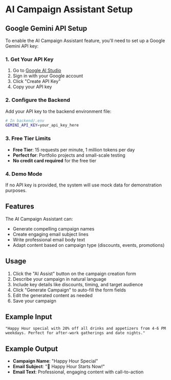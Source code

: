 # AI Campaign Assistant Setup

## Google Gemini API Setup

To enable the AI Campaign Assistant feature, you'll need to set up a Google Gemini API key:

### 1. Get Your API Key
1. Go to [Google AI Studio](https://makersuite.google.com/app/apikey)
2. Sign in with your Google account
3. Click "Create API Key"
4. Copy your API key

### 2. Configure the Backend
Add your API key to the backend environment file:

```bash
# In backend/.env
GEMINI_API_KEY=your_api_key_here
```

### 3. Free Tier Limits
- **Free Tier**: 15 requests per minute, 1 million tokens per day
- **Perfect for**: Portfolio projects and small-scale testing
- **No credit card required** for the free tier

### 4. Demo Mode
If no API key is provided, the system will use mock data for demonstration purposes.

## Features

The AI Campaign Assistant can:
- Generate compelling campaign names
- Create engaging email subject lines  
- Write professional email body text
- Adapt content based on campaign type (discounts, events, promotions)

## Usage

1. Click the "AI Assist" button on the campaign creation form
2. Describe your campaign in natural language
3. Include key details like discounts, timing, and target audience
4. Click "Generate Campaign" to auto-fill the form fields
5. Edit the generated content as needed
6. Save your campaign

## Example Input
```
"Happy Hour special with 20% off all drinks and appetizers from 4-6 PM weekdays. Perfect for after-work gatherings and date nights."
```

## Example Output
- **Campaign Name**: "Happy Hour Special"
- **Email Subject**: "🍻 Happy Hour Starts Now!"
- **Email Text**: Professional, engaging content with call-to-action

